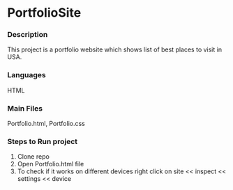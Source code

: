 # PortfolioSite
### Description
This project is a portfolio website which shows list of best places to visit in USA.

### Languages
HTML

### Main Files
Portfolio.html, Portfolio.css

### Steps to Run project
1. Clone repo
2. Open Portfolio.html file
3. To check if it works on different devices right click on site << inspect << settings << device 

